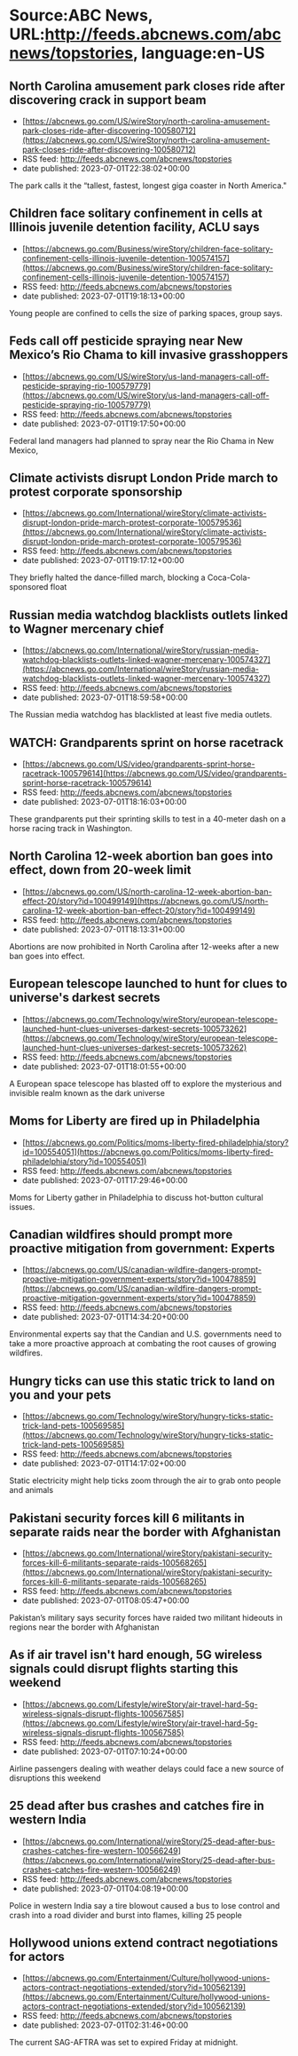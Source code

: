 # Source:ABC News, URL:http://feeds.abcnews.com/abcnews/topstories, language:en-US

## North Carolina amusement park closes ride after discovering crack in support beam
 - [https://abcnews.go.com/US/wireStory/north-carolina-amusement-park-closes-ride-after-discovering-100580712](https://abcnews.go.com/US/wireStory/north-carolina-amusement-park-closes-ride-after-discovering-100580712)
 - RSS feed: http://feeds.abcnews.com/abcnews/topstories
 - date published: 2023-07-01T22:38:02+00:00

The park calls it the &ldquo;tallest, fastest, longest giga coaster in North America.&quot;

## Children face solitary confinement in cells at Illinois juvenile detention facility, ACLU says
 - [https://abcnews.go.com/Business/wireStory/children-face-solitary-confinement-cells-illinois-juvenile-detention-100574157](https://abcnews.go.com/Business/wireStory/children-face-solitary-confinement-cells-illinois-juvenile-detention-100574157)
 - RSS feed: http://feeds.abcnews.com/abcnews/topstories
 - date published: 2023-07-01T19:18:13+00:00

Young people are confined to cells the size of parking spaces, group says.

## Feds call off pesticide spraying near New Mexico’s Rio Chama to kill invasive grasshoppers
 - [https://abcnews.go.com/US/wireStory/us-land-managers-call-off-pesticide-spraying-rio-100579779](https://abcnews.go.com/US/wireStory/us-land-managers-call-off-pesticide-spraying-rio-100579779)
 - RSS feed: http://feeds.abcnews.com/abcnews/topstories
 - date published: 2023-07-01T19:17:50+00:00

Federal land managers had planned to spray near the Rio Chama in New Mexico,

## Climate activists disrupt London Pride march to protest corporate sponsorship
 - [https://abcnews.go.com/International/wireStory/climate-activists-disrupt-london-pride-march-protest-corporate-100579536](https://abcnews.go.com/International/wireStory/climate-activists-disrupt-london-pride-march-protest-corporate-100579536)
 - RSS feed: http://feeds.abcnews.com/abcnews/topstories
 - date published: 2023-07-01T19:17:12+00:00

They briefly halted the dance-filled march, blocking a Coca-Cola-sponsored float

## Russian media watchdog blacklists outlets linked to Wagner mercenary chief
 - [https://abcnews.go.com/International/wireStory/russian-media-watchdog-blacklists-outlets-linked-wagner-mercenary-100574327](https://abcnews.go.com/International/wireStory/russian-media-watchdog-blacklists-outlets-linked-wagner-mercenary-100574327)
 - RSS feed: http://feeds.abcnews.com/abcnews/topstories
 - date published: 2023-07-01T18:59:58+00:00

The Russian media watchdog has blacklisted at least five media outlets.

## WATCH:  Grandparents sprint on horse racetrack
 - [https://abcnews.go.com/US/video/grandparents-sprint-horse-racetrack-100579614](https://abcnews.go.com/US/video/grandparents-sprint-horse-racetrack-100579614)
 - RSS feed: http://feeds.abcnews.com/abcnews/topstories
 - date published: 2023-07-01T18:16:03+00:00

These grandparents put their sprinting skills to test in a 40-meter dash on a horse racing track in Washington.

## North Carolina 12-week abortion ban goes into effect, down from 20-week limit
 - [https://abcnews.go.com/US/north-carolina-12-week-abortion-ban-effect-20/story?id=100499149](https://abcnews.go.com/US/north-carolina-12-week-abortion-ban-effect-20/story?id=100499149)
 - RSS feed: http://feeds.abcnews.com/abcnews/topstories
 - date published: 2023-07-01T18:13:31+00:00

Abortions are now prohibited in North Carolina after 12-weeks after a new ban goes into effect.

## European telescope launched to hunt for clues to universe's darkest secrets
 - [https://abcnews.go.com/Technology/wireStory/european-telescope-launched-hunt-clues-universes-darkest-secrets-100573262](https://abcnews.go.com/Technology/wireStory/european-telescope-launched-hunt-clues-universes-darkest-secrets-100573262)
 - RSS feed: http://feeds.abcnews.com/abcnews/topstories
 - date published: 2023-07-01T18:01:55+00:00

A European space telescope has blasted off to explore the mysterious and invisible realm known as the dark universe

## Moms for Liberty are fired up in Philadelphia
 - [https://abcnews.go.com/Politics/moms-liberty-fired-philadelphia/story?id=100554051](https://abcnews.go.com/Politics/moms-liberty-fired-philadelphia/story?id=100554051)
 - RSS feed: http://feeds.abcnews.com/abcnews/topstories
 - date published: 2023-07-01T17:29:46+00:00

Moms for Liberty gather in Philadelphia to discuss hot-button cultural issues.

## Canadian wildfires should prompt more proactive mitigation from government: Experts
 - [https://abcnews.go.com/US/canadian-wildfire-dangers-prompt-proactive-mitigation-government-experts/story?id=100478859](https://abcnews.go.com/US/canadian-wildfire-dangers-prompt-proactive-mitigation-government-experts/story?id=100478859)
 - RSS feed: http://feeds.abcnews.com/abcnews/topstories
 - date published: 2023-07-01T14:34:20+00:00

Environmental experts say that the Candian and U.S. governments need to take a more proactive approach at combating the root causes of growing wildfires.

## Hungry ticks can use this static trick to land on you and your pets
 - [https://abcnews.go.com/Technology/wireStory/hungry-ticks-static-trick-land-pets-100569585](https://abcnews.go.com/Technology/wireStory/hungry-ticks-static-trick-land-pets-100569585)
 - RSS feed: http://feeds.abcnews.com/abcnews/topstories
 - date published: 2023-07-01T14:17:02+00:00

Static electricity might help ticks zoom through the air to grab onto people and animals

## Pakistani security forces kill 6 militants in separate raids near the border with Afghanistan
 - [https://abcnews.go.com/International/wireStory/pakistani-security-forces-kill-6-militants-separate-raids-100568265](https://abcnews.go.com/International/wireStory/pakistani-security-forces-kill-6-militants-separate-raids-100568265)
 - RSS feed: http://feeds.abcnews.com/abcnews/topstories
 - date published: 2023-07-01T08:05:47+00:00

Pakistan&rsquo;s military says security forces have raided two militant hideouts in regions near the border with Afghanistan

## As if air travel isn't hard enough, 5G wireless signals could disrupt flights starting this weekend
 - [https://abcnews.go.com/Lifestyle/wireStory/air-travel-hard-5g-wireless-signals-disrupt-flights-100567585](https://abcnews.go.com/Lifestyle/wireStory/air-travel-hard-5g-wireless-signals-disrupt-flights-100567585)
 - RSS feed: http://feeds.abcnews.com/abcnews/topstories
 - date published: 2023-07-01T07:10:24+00:00

Airline passengers dealing with weather delays could face a new source of disruptions this weekend

## 25 dead after bus crashes and catches fire in western India
 - [https://abcnews.go.com/International/wireStory/25-dead-after-bus-crashes-catches-fire-western-100566249](https://abcnews.go.com/International/wireStory/25-dead-after-bus-crashes-catches-fire-western-100566249)
 - RSS feed: http://feeds.abcnews.com/abcnews/topstories
 - date published: 2023-07-01T04:08:19+00:00

Police in western India say a tire blowout caused a bus to lose control and crash into a road divider and burst into flames, killing 25 people

## Hollywood unions extend contract negotiations for actors
 - [https://abcnews.go.com/Entertainment/Culture/hollywood-unions-actors-contract-negotiations-extended/story?id=100562139](https://abcnews.go.com/Entertainment/Culture/hollywood-unions-actors-contract-negotiations-extended/story?id=100562139)
 - RSS feed: http://feeds.abcnews.com/abcnews/topstories
 - date published: 2023-07-01T02:31:46+00:00

The current SAG-AFTRA was set to expired Friday at midnight.

